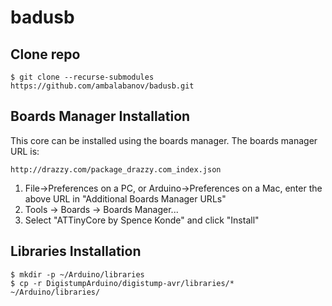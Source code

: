 # badusb

## Clone repo
```
$ git clone --recurse-submodules https://github.com/ambalabanov/badusb.git
```

## Boards Manager Installation

This core can be installed using the boards manager. The boards manager URL is:

`http://drazzy.com/package_drazzy.com_index.json`

1. File->Preferences on a PC, or Arduino->Preferences on a Mac, enter the above URL in "Additional Boards Manager URLs"
2. Tools -> Boards -> Boards Manager...
3. Select "ATTinyCore by Spence Konde" and click "Install"

## Libraries Installation

```
$ mkdir -p ~/Arduino/libraries
$ cp -r DigistumpArduino/digistump-avr/libraries/* ~/Arduino/libraries/
```


